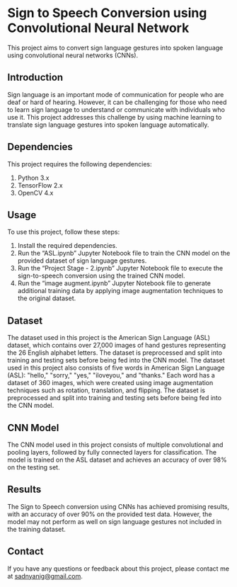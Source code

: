 # Sign to Speech Conversion using Convolutional Neural Network


This project aims to convert sign language gestures into spoken language using convolutional neural networks (CNNs).

## Introduction
Sign language is an important mode of communication for people who are deaf or hard of hearing. However, it can be challenging for those who need to learn sign language to understand or communicate with individuals who use it. This project addresses this challenge by using machine learning to translate sign language gestures into spoken language automatically.

## Dependencies
This project requires the following dependencies:
1. Python 3.x
2. TensorFlow 2.x
3. OpenCV 4.x

## Usage
To use this project, follow these steps:
1. Install the required dependencies.
2. Run the “ASL.ipynb” Jupyter Notebook file to train the CNN model on the provided dataset of sign language gestures.
3. Run the “Project Stage - 2.ipynb” Jupyter Notebook file to execute the sign-to-speech conversion using the trained CNN model.
4. Run the “image augment.ipynb” Jupyter Notebook file to generate additional training data by applying image augmentation techniques to the original dataset.

## Dataset
The dataset used in this project is the American Sign Language (ASL) dataset, which contains over 27,000 images of hand gestures representing the 26 English alphabet letters. The dataset is preprocessed and split into training and testing sets before being fed into the CNN model.
The dataset used in this project also consists of five words in American Sign Language (ASL): "hello," "sorry," "yes," "iloveyou," and "thanks." Each word has a dataset of 360 images, which were created using image augmentation techniques such as rotation, translation, and flipping. The dataset is preprocessed and split into training and testing sets before being fed into the CNN model.

## CNN Model
The CNN model used in this project consists of multiple convolutional and pooling layers, followed by fully connected layers for classification. The model is trained on the ASL dataset and achieves an accuracy of over 98% on the testing set.

## Results
The Sign to Speech conversion using CNNs has achieved promising results, with an accuracy of over 90% on the provided test data. However, the model may not perform as well on sign language gestures not included in the training dataset.

## Contact
If you have any questions or feedback about this project, please contact me at sadnyanig@gmail.com.
